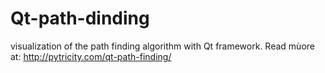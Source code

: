 # Qt-path-dinding
visualization of the path finding algorithm with Qt framework.
Read mùore at:
http://pytricity.com/qt-path-finding/
